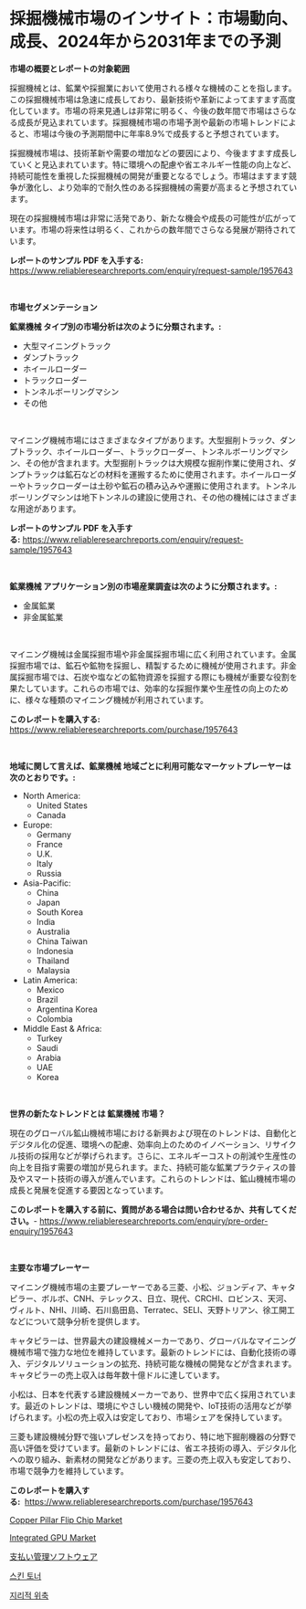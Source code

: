 <p><h1>採掘機械市場のインサイト：市場動向、成長、2024年から2031年までの予測</h1></p><p><strong>市場の概要とレポートの対象範囲</strong></p>
<p><p>採掘機械とは、鉱業や採掘業において使用される様々な機械のことを指します。この採掘機械市場は急速に成長しており、最新技術や革新によってますます高度化しています。市場の将来見通しは非常に明るく、今後の数年間で市場はさらなる成長が見込まれています。採掘機械市場の市場予測や最新の市場トレンドによると、市場は今後の予測期間中に年率8.9%で成長すると予想されています。</p><p>採掘機械市場は、技術革新や需要の増加などの要因により、今後ますます成長していくと見込まれています。特に環境への配慮や省エネルギー性能の向上など、持続可能性を重視した採掘機械の開発が重要となるでしょう。市場はますます競争が激化し、より効率的で耐久性のある採掘機械の需要が高まると予想されています。</p><p>現在の採掘機械市場は非常に活発であり、新たな機会や成長の可能性が広がっています。市場の将来性は明るく、これからの数年間でさらなる発展が期待されています。</p></p>
<p><strong>レポートのサンプル PDF を入手する:</strong> <a href="https://www.reliableresearchreports.com/enquiry/request-sample/1957643">https://www.reliableresearchreports.com/enquiry/request-sample/1957643</a></p>
<p>&nbsp;</p>
<p><strong>市場セグメンテーション</strong></p>
<p><strong>鉱業機械 タイプ別の市場分析は次のように分類されます。:</strong></p>
<p><ul><li>大型マイニングトラック</li><li>ダンプトラック</li><li>ホイールローダー</li><li>トラックローダー</li><li>トンネルボーリングマシン</li><li>その他</li></ul></p>
<p>&nbsp;</p>
<p><p>マイニング機械市場にはさまざまなタイプがあります。大型掘削トラック、ダンプトラック、ホイールローダー、トラックローダー、トンネルボーリングマシン、その他が含まれます。大型掘削トラックは大規模な掘削作業に使用され、ダンプトラックは鉱石などの材料を運搬するために使用されます。ホイールローダーやトラックローダーは土砂や鉱石の積み込みや運搬に使用されます。トンネルボーリングマシンは地下トンネルの建設に使用され、その他の機械にはさまざまな用途があります。</p></p>
<p><strong>レポートのサンプル PDF を入手する:</strong>&nbsp;<a href="https://www.reliableresearchreports.com/enquiry/request-sample/1957643">https://www.reliableresearchreports.com/enquiry/request-sample/1957643</a></p>
<p>&nbsp;</p>
<p><strong> 鉱業機械 アプリケーション別の市場産業調査は次のように分類されます。:</strong></p>
<p><ul><li>金属鉱業</li><li>非金属鉱業</li></ul></p>
<p>&nbsp;</p>
<p><p>マイニング機械は金属採掘市場や非金属採掘市場に広く利用されています。金属採掘市場では、鉱石や鉱物を採掘し、精製するために機械が使用されます。非金属採掘市場では、石炭や塩などの鉱物資源を採掘する際にも機械が重要な役割を果たしています。これらの市場では、効率的な採掘作業や生産性の向上のために、様々な種類のマイニング機械が利用されています。</p></p>
<p><strong>このレポートを購入する:</strong>&nbsp; <a href="https://www.reliableresearchreports.com/purchase/1957643">https://www.reliableresearchreports.com/purchase/1957643</a></p>
<p>&nbsp;</p>
<p><strong>地域に関して言えば、鉱業機械 地域ごとに利用可能なマーケットプレーヤーは次のとおりです。:</strong></p>
<p><ul>
    <li>
        North America:
        <ul>
            <li>United States</li>
            <li>Canada</li>
        </ul>
    </li>
    <li>
        Europe:
        <ul>
            <li>Germany</li>
            <li>France</li>
            <li>U.K.</li>
            <li>Italy</li>
            <li>Russia</li>
        </ul>
    </li>
    <li>
        Asia-Pacific:
        <ul>
            <li>China</li>
            <li>Japan</li>
            <li>South Korea</li>
            <li>India</li>
            <li>Australia</li>
            <li>China Taiwan</li>
            <li>Indonesia</li>
            <li>Thailand</li>
            <li>Malaysia</li>
        </ul>
    </li>
    <li>
        Latin America:
        <ul>
            <li>Mexico</li>
            <li>Brazil</li>
            <li>Argentina Korea</li>
            <li>Colombia</li>
        </ul>
    </li>
    <li>
        Middle East & Africa:
        <ul>
            <li>Turkey</li>
            <li>Saudi</li>
            <li>Arabia</li>
            <li>UAE</li>
            <li>Korea</li>
        </ul>
    </li>
    </ul></p>
<p>&nbsp;</p>
<p><strong>世界の新たなトレンドとは 鉱業機械 市場？</strong></p>
<p><p>現在のグローバル鉱山機械市場における新興および現在のトレンドは、自動化とデジタル化の促進、環境への配慮、効率向上のためのイノベーション、リサイクル技術の採用などが挙げられます。さらに、エネルギーコストの削減や生産性の向上を目指す需要の増加が見られます。また、持続可能な鉱業プラクティスの普及やスマート技術の導入が進んでいます。これらのトレンドは、鉱山機械市場の成長と発展を促進する要因となっています。</p></p>
<p><strong>このレポートを購入する前に、質問がある場合は問い合わせるか、共有してください。</strong>- <a href="https://www.reliableresearchreports.com/enquiry/pre-order-enquiry/1957643">https://www.reliableresearchreports.com/enquiry/pre-order-enquiry/1957643</a></p>
<p>&nbsp;</p>
<p><strong>主要な市場プレーヤー</strong></p>
<p><p>マイニング機械市場の主要プレーヤーである三菱、小松、ジョンディア、キャタピラー、ボルボ、CNH、テレックス、日立、現代、CRCHI、ロビンス、天河、ヴィルト、NHI、川崎、石川島田島、Terratec、SELI、天野トリアン、徐工開工などについて競争分析を提供します。</p><p>キャタピラーは、世界最大の建設機械メーカーであり、グローバルなマイニング機械市場で強力な地位を維持しています。最新のトレンドには、自動化技術の導入、デジタルソリューションの拡充、持続可能な機械の開発などが含まれます。キャタピラーの売上収入は毎年数十億ドルに達しています。</p><p>小松は、日本を代表する建設機械メーカーであり、世界中で広く採用されています。最近のトレンドは、環境にやさしい機械の開発や、IoT技術の活用などが挙げられます。小松の売上収入は安定しており、市場シェアを保持しています。</p><p>三菱も建設機械分野で強いプレゼンスを持っており、特に地下掘削機器の分野で高い評価を受けています。最新のトレンドには、省エネ技術の導入、デジタル化への取り組み、新素材の開発などがあります。三菱の売上収入も安定しており、市場で競争力を維持しています。</p></p>
<p><strong>このレポートを購入する:</strong>&nbsp;&nbsp;<a href="https://www.reliableresearchreports.com/purchase/1957643">https://www.reliableresearchreports.com/purchase/1957643</a></p>
<p><p><a href="https://github.com/wusalecollins540tpqoz/Market-Research-Report-List-1/blob/main/copper-pillar-flip-chip-market.md">Copper Pillar Flip Chip Market</a></p><p><a href="https://github.com/pjcfca/Market-Research-Report-List-2/blob/main/integrated-gpu-market.md">Integrated GPU Market</a></p><p><a href="https://github.com/NashBeahan2023/Market-Research-Report-List-1/blob/main/342584311515.md">支払い管理ソフトウェア</a></p><p><a href="https://github.com/idcefvhkdut6/Market-Research-Report-List-1/blob/main/503832910571.md">스킨 토너</a></p><p><a href="https://medium.com/@aidenreinger/%EC%A7%80%EB%A6%AC%EC%A0%81-%EC%9C%84%EC%B6%95-%EC%8B%9C%EC%9E%A5-%EC%9D%B8%EC%82%AC%EC%9D%B4%ED%8A%B8-%EC%8B%9C%EC%9E%A5-%EB%8F%99%ED%96%A5-%EC%84%B1%EC%9E%A5-2024%EB%85%84%EB%B6%80%ED%84%B0-2031%EB%85%84%EA%B9%8C%EC%A7%80-%EC%98%88%EC%B8%A1%EB%90%A8-d00c54873d6f">지리적 위축</a></p></p>